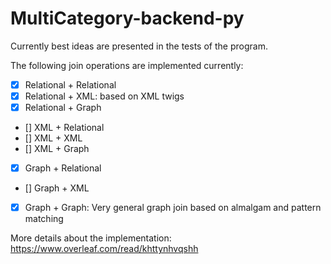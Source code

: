 # MultiCategory-backend-py

Currently best ideas are presented in the tests of the program.

The following join operations are implemented currently:

- [x] Relational + Relational
- [x] Relational + XML: based on XML twigs
- [x] Relational + Graph
- [] XML + Relational
- [] XML + XML
- [] XML + Graph
- [x] Graph + Relational
- [] Graph + XML
- [x] Graph + Graph: Very general graph join based on almalgam and pattern matching

More details about the implementation: https://www.overleaf.com/read/khttynhvqshh